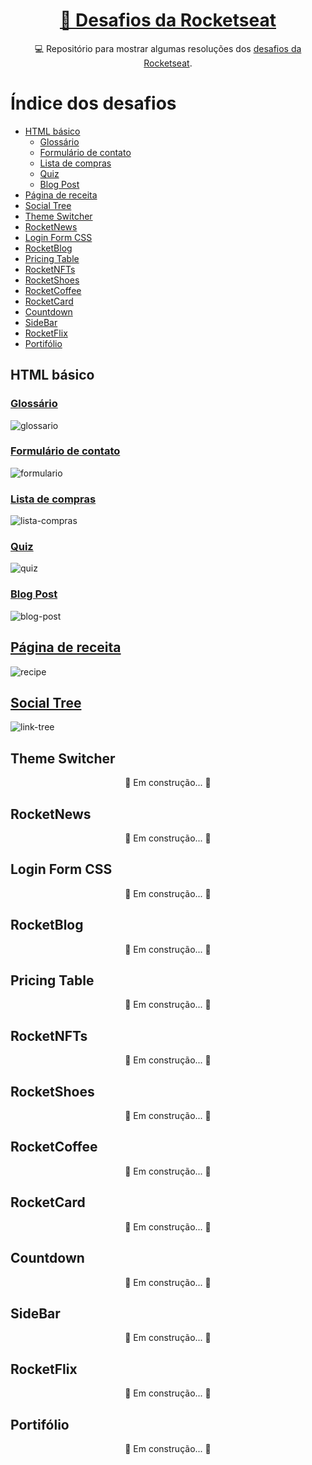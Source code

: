 <h1 align="center">
    <a href="https://app.rocketseat.com.br/discover/challenges"> 🚀 Desafios da Rocketseat </a>
</h1>
<p align="center"> 💻 Repositório para mostrar algumas resoluções dos <a href="https://app.rocketseat.com.br/discover/challenges">desafios da Rocketseat</a>. </p>

# Índice dos desafios

<!--ts-->

- [HTML básico](#html-básico)
  - [Glossário](#glossário)
  - [Formulário de contato](#formulário-de-contato)
  - [Lista de compras](#lista-de-compras)
  - [Quiz](#quiz)
  - [Blog Post](#blog-post)
- [Página de receita](#página-de-receita)
- [Social Tree](#social-tree)
- [Theme Switcher](#theme-switcher)
- [RocketNews](#rocketnews)
- [Login Form CSS](#login-form-css)
- [RocketBlog](#rocketblog)
- [Pricing Table](#pricing-table)
- [RocketNFTs](#rocketnfts)
- [RocketShoes](#rocketshoes)
- [RocketCoffee](#rocketcoffee)
- [RocketCard](#rocketcard)
- [Countdown](#countdown)
- [SideBar](#sidebar)
- [RocketFlix](#rocketflix)
- [Portifólio](#portifólio)
<!--te-->

## HTML básico

### [Glossário](https://github.com/LucasSPaiva/challenges-rockeseat/blob/main/html-basic/glossary.html)

![glossario](https://user-images.githubusercontent.com/65200790/156936848-a232da85-6210-4291-a2ee-8df046dbf9d0.jpg)

### [Formulário de contato](https://github.com/LucasSPaiva/challenges-rockeseat/blob/main/html-basic/formulario-contatos.html)

![formulario](https://user-images.githubusercontent.com/65200790/156936850-fe476705-40d3-484a-9705-5a3a3cd154dc.jpg)

### [Lista de compras](https://github.com/LucasSPaiva/challenges-rocketseat/blob/main/html-basic/lista-compras.html)

![lista-compras](https://user-images.githubusercontent.com/65200790/156947306-8fe5ee5a-bbd8-42f7-9429-032923443e2a.jpg)

### [Quiz](https://github.com/LucasSPaiva/challenges-rocketseat/blob/main/html-basic/quiz.html)

![quiz](https://user-images.githubusercontent.com/65200790/156947308-8f291e8f-25c4-4586-92b5-4f41e3dab702.jpg)

### [Blog Post](https://github.com/LucasSPaiva/challenges-rocketseat/blob/main/html-basic/blog-post.html)

![blog-post](https://user-images.githubusercontent.com/65200790/156947303-2db961ad-309b-4929-aab5-c23b5bf0c894.jpg)

## [Página de receita](https://github.com/LucasSPaiva/challenges-rocketseat/tree/main/recipe-page)

![recipe](https://user-images.githubusercontent.com/65200790/157098241-f8b6a0ab-6a43-44e1-81e0-8f4d155ce6d4.jpg)

## [Social Tree](https://github.com/LucasSPaiva/challenges-rocketseat/tree/main/social-tree)

![link-tree](https://user-images.githubusercontent.com/65200790/161189859-a84bb9c4-b1e2-48a3-960e-220f46ab99af.jpg)

## Theme Switcher

<p align="center">	🚧  Em construção...  🚧 </p>

## RocketNews

<p align="center">	🚧  Em construção...  🚧 </p>

## Login Form CSS

<p align="center">	🚧  Em construção...  🚧 </p>

## RocketBlog

<p align="center">	🚧  Em construção...  🚧 </p>

## Pricing Table

<p align="center">	🚧  Em construção...  🚧 </p>

## RocketNFTs

<p align="center">	🚧  Em construção...  🚧 </p>

## RocketShoes

<p align="center">	🚧  Em construção...  🚧 </p>

## RocketCoffee

<p align="center">	🚧  Em construção...  🚧 </p>

## RocketCard

<p align="center">	🚧  Em construção...  🚧 </p>

## Countdown

<p align="center">	🚧  Em construção...  🚧 </p>

## SideBar

<p align="center">	🚧  Em construção...  🚧 </p>

## RocketFlix

<p align="center">	🚧  Em construção...  🚧 </p>

## Portifólio

<p align="center">	🚧  Em construção...  🚧 </p>
